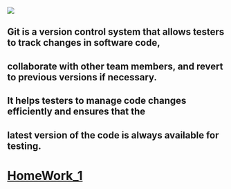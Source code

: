 
![](https://internet-lab.ru/sites/internet-lab.ru/files/styles/medium/public/2022-10/git.png?itok=_FykWujU)
## Git is a version control system that allows testers to track changes in software code,
## collaborate with other team members, and revert to previous versions if necessary.
## It helps testers to manage code changes efficiently and ensures that the 
## latest version of the code is always available for testing.

# [HomeWork_1](https://github.com/wolqw/qa_homeworks/blob/main/GIT/Ksendoz_git_hw_1.md "HW_1")
